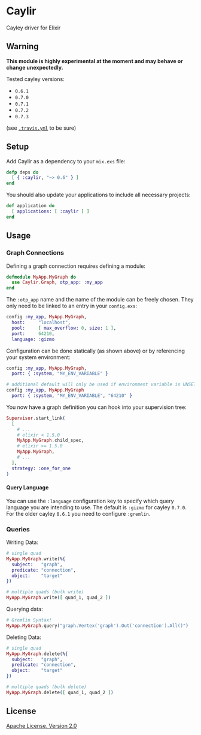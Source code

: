 # Caylir

Cayley driver for Elixir


## Warning

__This module is highly experimental at the moment and may behave or change unexpectedly.__

Tested cayley versions:

- `0.6.1`
- `0.7.0`
- `0.7.1`
- `0.7.2`
- `0.7.3`

(see
[`.travis.yml`](https://github.com/mneudert/caylir/blob/master/.travis.yml)
to be sure)


## Setup

Add Caylir as a dependency to your `mix.exs` file:

```elixir
defp deps do
  [ { :caylir, "~> 0.6" } ]
end
```

You should also update your applications to include all necessary projects:

```elixir
def application do
  [ applications: [ :caylir ] ]
end
```


## Usage

### Graph Connections

Defining a graph connection requires defining a module:

```elixir
defmodule MyApp.MyGraph do
  use Caylir.Graph, otp_app: :my_app
end
```

The `:otp_app` name and the name of the module can be freely chosen.
They only need to be linked to an entry in your `config.exs`:

```elixir
config :my_app, MyApp.MyGraph,
  host:     "localhost",
  pool:     [ max_overflow: 0, size: 1 ],
  port:     64210,
  language: :gizmo
```

Configuration can be done statically (as shown above) or by referencing your
system environment:

```elixir
config :my_app, MyApp.MyGraph,
  port: { :system, "MY_ENV_VARIABLE" }

# additional default will only be used if environment variable is UNSET
config :my_app, MyApp.MyGraph
  port: { :system, "MY_ENV_VARIABLE", "64210" }
```

You now have a graph definition you can hook into your supervision tree:

```elixir
Supervisor.start_link(
  [
    # ...
    # elixir < 1.5.0
    MyApp.MyGraph.child_spec,
    # elixir >= 1.5.0
    MyApp.MyGraph,
    # ...
  ],
  strategy: :one_for_one
)
```

#### Query Language

You can use the `:language` configuration key to specify which query language
you are intending to use. The default is `:gizmo` for cayley `0.7.0`. For the
older cayley `0.6.1` you need to configure `:gremlin`.

### Queries

Writing Data:

```elixir
# single quad
MyApp.MyGraph.write(%{
  subject:   "graph",
  predicate: "connection",
  object:    "target"
})

# multiple quads (bulk write)
MyApp.MyGraph.write([ quad_1, quad_2 ])
```

Querying data:

```elixir
# Gremlin Syntax!
MyApp.MyGraph.query("graph.Vertex('graph').Out('connection').All()")
```

Deleting Data:

```elixir
# single quad
MyApp.MyGraph.delete(%{
  subject:   "graph",
  predicate: "connection",
  object:    "target"
})

# multiple quads (bulk delete)
MyApp.MyGraph.delete([ quad_1, quad_2 ])
```


## License

[Apache License, Version 2.0](http://www.apache.org/licenses/LICENSE-2.0)
